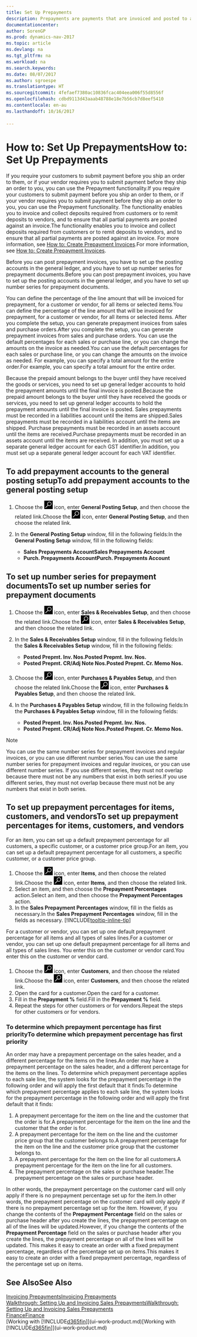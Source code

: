 ```yaml
---
title: Set Up Prepayments
description: Prepayments are payments that are invoiced and posted to a sales or purchase prepayment order before final invoicing. You might require a deposit before you manufacture items to order, or you might require payment before you ship items to a customer. The prepayments functionality enables you to invoice and collect deposits required from customers or to remit deposits to vendors. Thus, you can ensure that all payments are posted against an invoice.
documentationcenter: 
author: SorenGP
ms.prod: dynamics-nav-2017
ms.topic: article
ms.devlang: na
ms.tgt_pltfrm: na
ms.workload: na
ms.search.keywords: 
ms.date: 08/07/2017
ms.author: sgroespe
ms.translationtype: HT
ms.sourcegitcommit: 4fefaef7380ac10836fcac404eea006f55d8556f
ms.openlocfilehash: cdbd9113d43aaab48788e18e7b56cb7d8eef5410
ms.contentlocale: en-au
ms.lasthandoff: 10/16/2017

---
```

# <a name="how-to-set-up-prepayments"></a><span data-ttu-id="3ea12-106">How to: Set Up Prepayments</span><span class="sxs-lookup"><span data-stu-id="3ea12-106">How to: Set Up Prepayments</span></span>
<span data-ttu-id="3ea12-107">If you require your customers to submit payment before you ship an order to them, or if your vendor requires you to submit payment before they ship an order to you, you can use the Prepayment functionality.</span><span class="sxs-lookup"><span data-stu-id="3ea12-107">If you require your customers to submit payment before you ship an order to them, or if your vendor requires you to submit payment before they ship an order to you, you can use the Prepayment functionality.</span></span> <span data-ttu-id="3ea12-108">The functionality enables you to invoice and collect deposits required from customers or to remit deposits to vendors, and to ensure that all partial payments are posted against an invoice.</span><span class="sxs-lookup"><span data-stu-id="3ea12-108">The functionality enables you to invoice and collect deposits required from customers or to remit deposits to vendors, and to ensure that all partial payments are posted against an invoice.</span></span> <span data-ttu-id="3ea12-109">For more information, see [How to: Create Prepayment Invoices](finance-how-to-create-prepayment-invoices.md).</span><span class="sxs-lookup"><span data-stu-id="3ea12-109">For more information, see [How to: Create Prepayment Invoices](finance-how-to-create-prepayment-invoices.md).</span></span>

<span data-ttu-id="3ea12-110">Before you can post prepayment invoices, you have to set up the posting accounts in the general ledger, and you have to set up number series for prepayment documents.</span><span class="sxs-lookup"><span data-stu-id="3ea12-110">Before you can post prepayment invoices, you have to set up the posting accounts in the general ledger, and you have to set up number series for prepayment documents.</span></span>  

<span data-ttu-id="3ea12-111">You can define the percentage of the line amount that will be invoiced for prepayment, for a customer or vendor, for all items or selected items.</span><span class="sxs-lookup"><span data-stu-id="3ea12-111">You can define the percentage of the line amount that will be invoiced for prepayment, for a customer or vendor, for all items or selected items.</span></span> <span data-ttu-id="3ea12-112">After you complete the setup, you can generate prepayment invoices from sales and purchase orders.</span><span class="sxs-lookup"><span data-stu-id="3ea12-112">After you complete the setup, you can generate prepayment invoices from sales and purchase orders.</span></span> <span data-ttu-id="3ea12-113">You can use the default percentages for each sales or purchase line, or you can change the amounts on the invoice as needed.</span><span class="sxs-lookup"><span data-stu-id="3ea12-113">You can use the default percentages for each sales or purchase line, or you can change the amounts on the invoice as needed.</span></span> <span data-ttu-id="3ea12-114">For example, you can specify a total amount for the entire order.</span><span class="sxs-lookup"><span data-stu-id="3ea12-114">For example, you can specify a total amount for the entire order.</span></span>  

<span data-ttu-id="3ea12-115">Because the prepaid amount belongs to the buyer until they have received the goods or services, you need to set up general ledger accounts to hold the prepayment amounts until the final invoice is posted.</span><span class="sxs-lookup"><span data-stu-id="3ea12-115">Because the prepaid amount belongs to the buyer until they have received the goods or services, you need to set up general ledger accounts to hold the prepayment amounts until the final invoice is posted.</span></span> <span data-ttu-id="3ea12-116">Sales prepayments must be recorded in a liabilities account until the items are shipped.</span><span class="sxs-lookup"><span data-stu-id="3ea12-116">Sales prepayments must be recorded in a liabilities account until the items are shipped.</span></span> <span data-ttu-id="3ea12-117">Purchase prepayments must be recorded in an assets account until the items are received.</span><span class="sxs-lookup"><span data-stu-id="3ea12-117">Purchase prepayments must be recorded in an assets account until the items are received.</span></span> <span data-ttu-id="3ea12-118">In addition, you must set up a separate general ledger account for each GST identifier.</span><span class="sxs-lookup"><span data-stu-id="3ea12-118">In addition, you must set up a separate general ledger account for each VAT identifier.</span></span>

## <a name="to-add-prepayment-accounts-to-the-general-posting-setup"></a><span data-ttu-id="3ea12-119">To add prepayment accounts to the general posting setup</span><span class="sxs-lookup"><span data-stu-id="3ea12-119">To add prepayment accounts to the general posting setup</span></span>  

1. <span data-ttu-id="3ea12-120">Choose the ![Search for Page or Report](media/ui-search/search_small.png "Search for Page or Report icon") icon, enter **General Posting Setup**, and then choose the related link.</span><span class="sxs-lookup"><span data-stu-id="3ea12-120">Choose the ![Search for Page or Report](media/ui-search/search_small.png "Search for Page or Report icon") icon, enter **General Posting Setup**, and then choose the related link.</span></span>
2. <span data-ttu-id="3ea12-121">In the **General Posting Setup** window, fill in the following fields:</span><span class="sxs-lookup"><span data-stu-id="3ea12-121">In the **General Posting Setup** window, fill in the following fields:</span></span>  

    - <span data-ttu-id="3ea12-122">**Sales Prepayments Account**</span><span class="sxs-lookup"><span data-stu-id="3ea12-122">**Sales Prepayments Account**</span></span>  
    - <span data-ttu-id="3ea12-123">**Purch. Prepayments Account**</span><span class="sxs-lookup"><span data-stu-id="3ea12-123">**Purch. Prepayments Account**</span></span>  

## <a name="to-set-up-number-series-for-prepayment-documents"></a><span data-ttu-id="3ea12-124">To set up number series for prepayment documents</span><span class="sxs-lookup"><span data-stu-id="3ea12-124">To set up number series for prepayment documents</span></span>  

1. <span data-ttu-id="3ea12-125">Choose the ![Search for Page or Report](media/ui-search/search_small.png "Search for Page or Report icon") icon, enter **Sales & Receivables Setup**, and then choose the related link.</span><span class="sxs-lookup"><span data-stu-id="3ea12-125">Choose the ![Search for Page or Report](media/ui-search/search_small.png "Search for Page or Report icon") icon, enter **Sales & Receivables Setup**, and then choose the related link.</span></span>
2. <span data-ttu-id="3ea12-126">In the **Sales & Receivables Setup** window, fill in the following fields:</span><span class="sxs-lookup"><span data-stu-id="3ea12-126">In the **Sales & Receivables Setup** window, fill in the following fields:</span></span>  

   - <span data-ttu-id="3ea12-127">**Posted Prepmt. Inv. Nos.**</span><span class="sxs-lookup"><span data-stu-id="3ea12-127">**Posted Prepmt. Inv. Nos.**</span></span>
   - <span data-ttu-id="3ea12-128">**Posted Prepmt. CR/Adj Note Nos.**</span><span class="sxs-lookup"><span data-stu-id="3ea12-128">**Posted Prepmt. Cr. Memo Nos.**</span></span>

1. <span data-ttu-id="3ea12-129">Choose the ![Search for Page or Report](media/ui-search/search_small.png "Search for Page or Report icon") icon, enter **Purchases & Payables Setup**, and then choose the related link.</span><span class="sxs-lookup"><span data-stu-id="3ea12-129">Choose the ![Search for Page or Report](media/ui-search/search_small.png "Search for Page or Report icon") icon, enter **Purchases & Payables Setup**, and then choose the related link.</span></span>
2. <span data-ttu-id="3ea12-130">In the **Purchases & Payables Setup** window, fill in the following fields:</span><span class="sxs-lookup"><span data-stu-id="3ea12-130">In the **Purchases & Payables Setup** window, fill in the following fields:</span></span>

    - <span data-ttu-id="3ea12-131">**Posted Prepmt. Inv. Nos.**</span><span class="sxs-lookup"><span data-stu-id="3ea12-131">**Posted Prepmt. Inv. Nos.**</span></span>
    - <span data-ttu-id="3ea12-132">**Posted Prepmt. CR/Adj Note Nos.**</span><span class="sxs-lookup"><span data-stu-id="3ea12-132">**Posted Prepmt. Cr. Memo Nos.**</span></span>

> [!NOTE]  
>  <span data-ttu-id="3ea12-133">You can use the same number series for prepayment invoices and regular invoices, or you can use different number series.</span><span class="sxs-lookup"><span data-stu-id="3ea12-133">You can use the same number series for prepayment invoices and regular invoices, or you can use different number series.</span></span> <span data-ttu-id="3ea12-134">If you use different series, they must not overlap because there must not be any numbers that exist in both series.</span><span class="sxs-lookup"><span data-stu-id="3ea12-134">If you use different series, they must not overlap because there must not be any numbers that exist in both series.</span></span>  

## <a name="to-set-up-prepayment-percentages-for-items-customers-and-vendors"></a><span data-ttu-id="3ea12-135">To set up prepayment percentages for items, customers, and vendors</span><span class="sxs-lookup"><span data-stu-id="3ea12-135">To set up prepayment percentages for items, customers, and vendors</span></span>  
<span data-ttu-id="3ea12-136">For an item, you can set up a default prepayment percentage for all customers, a specific customer, or a customer price group.</span><span class="sxs-lookup"><span data-stu-id="3ea12-136">For an item, you can set up a default prepayment percentage for all customers, a specific customer, or a customer price group.</span></span>  

1. <span data-ttu-id="3ea12-137">Choose the ![Search for Page or Report](media/ui-search/search_small.png "Search for Page or Report icon") icon, enter **Items**, and then choose the related link.</span><span class="sxs-lookup"><span data-stu-id="3ea12-137">Choose the ![Search for Page or Report](media/ui-search/search_small.png "Search for Page or Report icon") icon, enter **Items**, and then choose the related link.</span></span>
2. <span data-ttu-id="3ea12-138">Select an item, and then choose the **Prepayment Percentages** action.</span><span class="sxs-lookup"><span data-stu-id="3ea12-138">Select an item, and then choose the **Prepayment Percentages** action.</span></span>  
3. <span data-ttu-id="3ea12-139">In the **Sales Prepayment Percentages** window, fill in the fields as necessary.</span><span class="sxs-lookup"><span data-stu-id="3ea12-139">In the **Sales Prepayment Percentages** window, fill in the fields as necessary.</span></span> [!INCLUDE[tooltip-inline-tip](includes/tooltip-inline-tip_md.md)]

<span data-ttu-id="3ea12-140">For a customer or vendor, you can set up one default prepayment percentage for all items and all types of sales lines.</span><span class="sxs-lookup"><span data-stu-id="3ea12-140">For a customer or vendor, you can set up one default prepayment percentage for all items and all types of sales lines.</span></span> <span data-ttu-id="3ea12-141">You enter this on the customer or vendor card.</span><span class="sxs-lookup"><span data-stu-id="3ea12-141">You enter this on the customer or vendor card.</span></span>

1. <span data-ttu-id="3ea12-142">Choose the ![Search for Page or Report](media/ui-search/search_small.png "Search for Page or Report icon") icon, enter **Customers**, and then choose the related link.</span><span class="sxs-lookup"><span data-stu-id="3ea12-142">Choose the ![Search for Page or Report](media/ui-search/search_small.png "Search for Page or Report icon") icon, enter **Customers**, and then choose the related link.</span></span>
2. <span data-ttu-id="3ea12-143">Open the card for a customer.</span><span class="sxs-lookup"><span data-stu-id="3ea12-143">Open the card for a customer.</span></span>
3. <span data-ttu-id="3ea12-144">Fill in the **Prepayment %** field.</span><span class="sxs-lookup"><span data-stu-id="3ea12-144">Fill in the **Prepayment %** field.</span></span>
4. <span data-ttu-id="3ea12-145">Repeat the steps for other customers or for vendors.</span><span class="sxs-lookup"><span data-stu-id="3ea12-145">Repeat the steps for other customers or for vendors.</span></span>  

### <a name="to-determine-which-prepayment-percentage-has-first-priority"></a><span data-ttu-id="3ea12-146">To determine which prepayment percentage has first priority</span><span class="sxs-lookup"><span data-stu-id="3ea12-146">To determine which prepayment percentage has first priority</span></span>  
<span data-ttu-id="3ea12-147">An order may have a prepayment percentage on the sales header, and a different percentage for the items on the lines.</span><span class="sxs-lookup"><span data-stu-id="3ea12-147">An order may have a prepayment percentage on the sales header, and a different percentage for the items on the lines.</span></span> <span data-ttu-id="3ea12-148">To determine which prepayment percentage applies to each sale line, the system looks for the prepayment percentage in the following order and will apply the first default that it finds:</span><span class="sxs-lookup"><span data-stu-id="3ea12-148">To determine which prepayment percentage applies to each sale line, the system looks for the prepayment percentage in the following order and will apply the first default that it finds:</span></span>  
1. <span data-ttu-id="3ea12-149">A prepayment percentage for the item on the line and the customer that the order is for.</span><span class="sxs-lookup"><span data-stu-id="3ea12-149">A prepayment percentage for the item on the line and the customer that the order is for.</span></span>  
2. <span data-ttu-id="3ea12-150">A prepayment percentage for the item on the line and the customer price group that the customer belongs to.</span><span class="sxs-lookup"><span data-stu-id="3ea12-150">A prepayment percentage for the item on the line and the customer price group that the customer belongs to.</span></span>  
3. <span data-ttu-id="3ea12-151">A prepayment percentage for the item on the line for all customers.</span><span class="sxs-lookup"><span data-stu-id="3ea12-151">A prepayment percentage for the item on the line for all customers.</span></span>  
4. <span data-ttu-id="3ea12-152">The prepayment percentage on the sales or purchase header.</span><span class="sxs-lookup"><span data-stu-id="3ea12-152">The prepayment percentage on the sales or purchase header.</span></span>  

<span data-ttu-id="3ea12-153">In other words, the prepayment percentage on the customer card will only apply if there is no prepayment percentage set up for the item.</span><span class="sxs-lookup"><span data-stu-id="3ea12-153">In other words, the prepayment percentage on the customer card will only apply if there is no prepayment percentage set up for the item.</span></span> <span data-ttu-id="3ea12-154">However, if you change the contents of the **Prepayment Percentage** field on the sales or purchase header after you create the lines, the prepayment percentage on all of the lines will be updated.</span><span class="sxs-lookup"><span data-stu-id="3ea12-154">However, if you change the contents of the **Prepayment Percentage** field on the sales or purchase header after you create the lines, the prepayment percentage on all of the lines will be updated.</span></span> <span data-ttu-id="3ea12-155">This makes it easy to create an order with a fixed prepayment percentage, regardless of the percentage set up on items.</span><span class="sxs-lookup"><span data-stu-id="3ea12-155">This makes it easy to create an order with a fixed prepayment percentage, regardless of the percentage set up on items.</span></span>

## <a name="see-also"></a><span data-ttu-id="3ea12-156">See Also</span><span class="sxs-lookup"><span data-stu-id="3ea12-156">See Also</span></span>  
[<span data-ttu-id="3ea12-157">Invoicing Prepayments</span><span class="sxs-lookup"><span data-stu-id="3ea12-157">Invoicing Prepayments</span></span>](finance-invoice-prepayments.md)  
[<span data-ttu-id="3ea12-158">Walkthrough: Setting Up and Invoicing Sales Prepayments</span><span class="sxs-lookup"><span data-stu-id="3ea12-158">Walkthrough: Setting Up and Invoicing Sales Prepayments</span></span>](walkthrough-setting-up-and-invoicing-sales-prepayments.md)  
[<span data-ttu-id="3ea12-159">Finance</span><span class="sxs-lookup"><span data-stu-id="3ea12-159">Finance</span></span>](finance.md)  
<span data-ttu-id="3ea12-160">[Working with [!INCLUDE[d365fin](includes/d365fin_md.md)]](ui-work-product.md)</span><span class="sxs-lookup"><span data-stu-id="3ea12-160">[Working with [!INCLUDE[d365fin](includes/d365fin_md.md)]](ui-work-product.md)</span></span>

